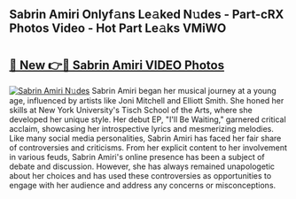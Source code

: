## Sabrin Amiri Onlyf𝚊ns Le𝚊ked N𝚞des - Part-cRX Photos Video - Hot Part Le𝚊ks VMiWO

# <h2><a href="http://ac48405.deff.icu/?id=Sabrin+Amiri">🔗 New 👉🔴 Sabrin Amiri VIDEO Photos</a></h2>

[![Sabrin Amiri N𝚞des](https://i.imgur.com/rIISA9y.gif)](http://ac48405.deff.icu/?id=Sabrin+Amiri)
Sabrin Amiri began her musical journey at a young age, influenced by artists like Joni Mitchell and Elliott Smith. She honed her skills at New York University's Tisch School of the Arts, where she developed her unique style. Her debut EP, "I'll Be Waiting," garnered critical acclaim, showcasing her introspective lyrics and mesmerizing melodies. Like many social media personalities, Sabrin Amiri has faced her fair share of controversies and criticisms. From her explicit content to her involvement in various feuds, Sabrin Amiri's online presence has been a subject of debate and discussion. However, she has always remained unapologetic about her choices and has used these controversies as opportunities to engage with her audience and address any concerns or misconceptions.
